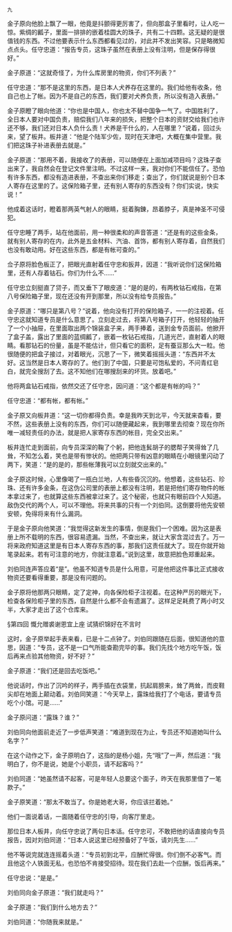     九 

   金子原向他脸上飘了一眼，他竟是抖颤得更厉害了，但向那盒子里看时，让人吃一惊。紫绸的瓤子，里面一排排的嵌着桂圆大的珠子，共有二十四颗。这无疑的是很值钱的东西。不过他要表示什么东西都看见过的，对此并不发出笑容。只是略微知点点头。任守忠道：“报告专员，这珠子虽然在表册上没有注明，但是保存得很好。”

   金子原道：“这就奇怪了，为什么库房里的物资，你们不列表？”

   任守忠道：“那不是这里的东西，是日本人犬养存在这里的。我们给他有收条，他自己也上了帐。因为不是自己的东西，我们要对犬养负责，所以没有造入表册。”

   金子原瞪了眼向他道：“你也是中国人，你也太不替中国争一气了。中国胜利了，全日本人要对中国负责，赔偿我们八年来的损失，把整个日本的资财交给我们也许还不够，我们还对日本人负什么责！犬养是干什么的，人在哪里？”说着，回过头来，望了板井。板井道：“他是个陆军少佐，现时在天津吧，大概在集中营里。我们把这珠子补进表册去就是。”

   金子原道：“那用不着，我接收了的表册，可以随便在上面加减项目吗？这珠子查出来了，我自然会在登记文件里注明。不过这样一来，我对你们不能信任了。恐怕有许多东西，都没有造进表册，不查出来你们移走；查出了，你们就说是别个日本人寄存在这里的了。这保险箱子里，还有别人寄存的东西没有？你们实说，快实说！”

   他成着这话时，瞪着那两英气射人的眼睛，挺着胸錬，昂着脖子，真是神圣不可侵犯。

   任守忠睡了两手，站在他面前，用一种很柔和的声音答道：“还是有的这些金条，就有别人寄存的在内，此外是五金材料、汽油、首饰，都有别人寄存着，自然我们也没有敢动用。好在这些东西，都是有帐可查的。”

   佥子原将脸色板正了，把眼光直射着任守忠和扳井，因道：“我听说你们这保险箱里，还有人存着钴石。你们为什么不……”

   任守忠立刻挺直了贷子，而又垂下了眼皮道：“是的是的，有两枚钴石戒指，在第八号保险箱子里，现在还没有开到那里，所以没有给专员报告。”

   金子原道：“哪只是第八号？”说着，他向没有打开的保险箱子，一一的注视着。任守忠这就知道专员是什么意思了。立刻走过去，将第八号箱子打开，他轻轻的抽开了一个小抽屉，在里面取出两个锦装盒子来，两手捧着，送到金专员面前。他掀开了盒子盖，露出了里面的蓝绸瓤了，嵌着一枚钻石戒指，几道光芒，直射着人的眼睛。看那钻石的份量，虽是不能估计，但只看它的面积，足有蚕豆那么大一粒。他很随便的把盒子接过，对着眼光，沉思了一下，微笑着摇摇头道：“东西并不太好。这当然是日本人寄存的了。他们到了中国，只要是可饱私爱的，不问青红皂白，就完全搜刮了去。这不知他们在哪搜刮来的坏货。放着吧。”

   他将两盒钻石戒指，依然交还了任守忠，因问道：“这个都是有帐的吗？”

   任守忠道：“都有帐，都有帐。”

   金子原又向板井道：“这一切你都得负责。幸是我昨天到北平，今天就来杳看，要不然，这些表册上没有的东西，你们可以随便藏起来，我到哪里去彻查？现在你所唯一减轻责任的办法，就是把人家寄存东西的帐目，完全交出来。”

   板井连忙走到面前，向专员深深的鞠了个躬，把他连鬂胡子的腮帮子笑得耸了几耸，不知怎么着，笑也是带有惨状的。他把两只带有凶意的眼睛在小眼镜里闪动了两下，笑道：“是的是的，那些帐薄我可以立刻就交出来的。”

   金子原这时候，心里像喝了一瓶白兰地，人有些昏沉沉的。他想着，这些钻石、珍珠、还有许多金条，在这伪公司里的表册上都没有注明，若是把他们寄存物件的帐本拿过来了，也就算这些东西被拿过来了。这个秘密，也就只有眼前四个人知道。敌伪交代的两个人，可以不理他。将来共事的只有一个刘伯同。这倒要将他先安顿安顿，免得将来有什么漏洞。

   于是金子原向他笑道：“我觉得这新发生的事情，倒是我们一个困难。因为这是表册上所不载明的东西，很容易遗漏。当然，不查出来，就让大家含混过去了。万一将来政府知道这里是有日本人寄存东西的事，那我们这责任就大了。现在你就开始笔录起来。若有可注意的地方，你就注意着。”说到这里，故意把脸色郑重起来。

   刘伯同连声答应着“是”。他虽不知道专员是什么用意，可是他把这件事比正式接收物资还要看得重要，那是没有问题的。

   金子原将他那两只眼睛，定了定神，向各保险柜子注视着。在这种严厉的眼光下，检查各保险柜子里的东西，自然是什么都不会有遗漏了。这样足足耗费了两小时又半，大家才走出了这个仓库来。

   §第四回 慨允赠裘谢恩宜上座 试猜织锦好在不言时

   这时，金子原举起手表来看，已是十二点钟了。刘伯同跟随在后面，很知道他的意思，因道：“专员，这不是一口气所能查勘完毕的事。我们先找个地方吃午饭，饭后再来点验其他物资，好不好？”

   金子原道：“我们还是回去吃饭吧。”

   他说话时，作出了沉吟的样子，两手插在衣袋里，抗起肩膀来，耸了两耸，而皮鞋尖却在地面上颠动着。刘伯同笑道：“今天早上，露珠给我打了个电话，要请专员吃个小馆。可是……”

   金子原问道：“露珠？谁？”

   刘伯同向他面前走近了一步低声笑道：“难道到现在为止，专员还不知道她叫什么名字？”

   在这个动作之下，金子原明白了，这指的是杨小姐，先“哦”了一声，然后道：“我明白了，你不是说，她是个小职员，请不起客吗？”

   刘伯同道：“她虽然请不起客，可是年轻人总要这个面子，昨天在我那里借了一笔款子。”

   金子原笑道：“那太不敢当了。你是她老大哥，你应该拦着她。”

   他们一面说着话，一面随着任守忠的引导，向客厅里走。

   那位日本人板井，向任守忠说了两句日本话。任守忠可，不敢把他的话直接向专员报告，因对刘伯同道：“日本人说这里已经预备好了午饭，请刘先生……”

   他不等说完就连连摇着头道：“专员初到北平，应酬忙得很。你们倒不必客气。而且他这个人铁面无私，也恐怕不肯接受招待。现在我们去赴一个应酬，饭后再来。”

   任守忠说：“是是。”

   刘伯同向金子原道：“我们就走吗？”

   金子原道：“我们到什么地方去？”

   刘伯同道：“你随我来就是。”

